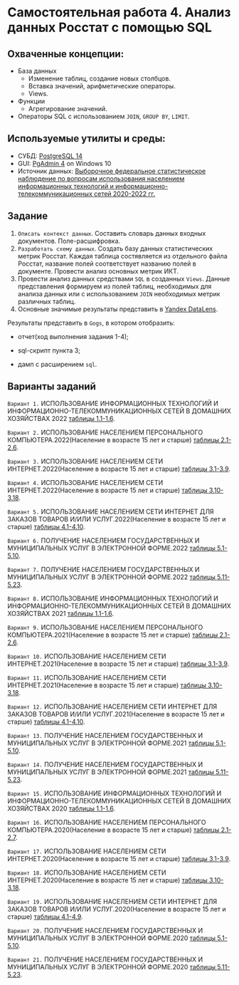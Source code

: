 # Самостоятельная работа 4. Анализ данных Росстат с помощью SQL

## Охваченные концепции:
- База данных
	- Изменение таблиц, создание новых столбцов.
	- Вставка значений, арифметические операторы.
 	- Views.	
- Функции
	- Агрегирование значений.
- Операторы SQL с использованием `JOIN`, `GROUP BY`, `LIMIT`.

## Используемые утилиты и среды:
- СУБД: [PostgreSQL 14](https://www.postgresql.org/)
- GUI: [PgAdmin 4](https://www.pgadmin.org/) on Windows 10
- Источник данных: [Выборочное федеральное статистическое наблюдение по вопросам использования населением информационных технологий и информационно-телекоммуникационных сетей 2020-2022 гг.](https://rosstat.gov.ru/free_doc/new_site/business/it/ikt22/index.html)


## Задание

1. `Описать контекст данных`. Составить словарь данных входных документов. Поле-расшифровка.
2. `Разработать схему данных`. Создать базу данных статистических метрик Росстат. Каждая таблица состявляется из отдельного файла Росстат, название полей соответствует названию полей в документе.
Провести анализ основных метрик ИКТ.
3. Провести анализ данных средствами `SQL` в созданных `Views`. Данные представления формируем из полей таблиц, необходимых для анализа данных или с использованием `JOIN` необходимых метрик различных таблиц.
4. Основные значимые результаты представить в [Yandex DataLens](https://datalens.yandex.cloud/).

Результаты представить в `Gogs`, в котором отобразить:

- отчет(ход выполнения задания 1-4);

- sql-скрипт пункта 3;

- дамп с расширением `sql`.

## Варианты заданий

`Вариант 1.` ИСПОЛЬЗОВАНИЕ ИНФОРМАЦИОННЫХ ТЕХНОЛОГИЙ И ИНФОРМАЦИОННО-ТЕЛЕКОММУНИКАЦИОННЫХ СЕТЕЙ В ДОМАШНИХ ХОЗЯЙСТВАХ 2022 [таблицы 1.1-1.6](https://rosstat.gov.ru/free_doc/new_site/business/it/ikt22/index.html).

`Вариант 2.` ИСПОЛЬЗОВАНИЕ НАСЕЛЕНИЕМ ПЕРСОНАЛЬНОГО КОМПЬЮТЕРА.2022(Население в возрасте 15 лет и старше) [таблицы 2.1-2.6](https://rosstat.gov.ru/free_doc/new_site/business/it/ikt22/index.html).

`Вариант 3.` ИСПОЛЬЗОВАНИЕ НАСЕЛЕНИЕМ СЕТИ ИНТЕРНЕТ.2022(Население в возрасте 15 лет и старше) [таблицы 3.1-3.9](https://rosstat.gov.ru/free_doc/new_site/business/it/ikt22/index.html).

`Вариант 4.` ИСПОЛЬЗОВАНИЕ НАСЕЛЕНИЕМ СЕТИ ИНТЕРНЕТ.2022(Население в возрасте 15 лет и старше) [таблицы 3.10-3.18](https://rosstat.gov.ru/free_doc/new_site/business/it/ikt22/index.html).

`Вариант 5.` ИСПОЛЬЗОВАНИЕ НАСЕЛЕНИЕМ СЕТИ ИНТЕРНЕТ ДЛЯ ЗАКАЗОВ ТОВАРОВ И/ИЛИ УСЛУГ.2022(Население в возрасте 15 лет и старше) [таблицы 4.1-4.10](https://rosstat.gov.ru/free_doc/new_site/business/it/ikt22/index.html).

`Вариант 6.` ПОЛУЧЕНИЕ НАСЕЛЕНИЕМ ГОСУДАРСТВЕННЫХ И МУНИЦИПАЛЬНЫХ УСЛУГ В ЭЛЕКТРОННОЙ ФОРМЕ.2022 [таблицы 5.1-5.10](https://rosstat.gov.ru/free_doc/new_site/business/it/ikt22/index.html).

`Вариант 7.` ПОЛУЧЕНИЕ НАСЕЛЕНИЕМ ГОСУДАРСТВЕННЫХ И МУНИЦИПАЛЬНЫХ УСЛУГ В ЭЛЕКТРОННОЙ ФОРМЕ.2022 [таблицы 5.11-5.23](https://rosstat.gov.ru/free_doc/new_site/business/it/ikt22/index.html).

`Вариант 8.` ИСПОЛЬЗОВАНИЕ ИНФОРМАЦИОННЫХ ТЕХНОЛОГИЙ И ИНФОРМАЦИОННО-ТЕЛЕКОММУНИКАЦИОННЫХ СЕТЕЙ В ДОМАШНИХ ХОЗЯЙСТВАХ 2021 [таблицы 1.1-1.6](https://rosstat.gov.ru/free_doc/new_site/business/it/ikt22/index.html).

`Вариант 9.` ИСПОЛЬЗОВАНИЕ НАСЕЛЕНИЕМ ПЕРСОНАЛЬНОГО КОМПЬЮТЕРА.2021(Население в возрасте 15 лет и старше) [таблицы 2.1-2.6](https://rosstat.gov.ru/free_doc/new_site/business/it/ikt22/index.html).

`Вариант 10.` ИСПОЛЬЗОВАНИЕ НАСЕЛЕНИЕМ СЕТИ ИНТЕРНЕТ.2021(Население в возрасте 15 лет и старше) [таблицы 3.1-3.9](https://rosstat.gov.ru/free_doc/new_site/business/it/ikt22/index.html).

`Вариант 11.` ИСПОЛЬЗОВАНИЕ НАСЕЛЕНИЕМ СЕТИ ИНТЕРНЕТ.2021(Население в возрасте 15 лет и старше) [таблицы 3.10-3.18](https://rosstat.gov.ru/free_doc/new_site/business/it/ikt22/index.html).

`Вариант 12.` ИСПОЛЬЗОВАНИЕ НАСЕЛЕНИЕМ СЕТИ ИНТЕРНЕТ ДЛЯ ЗАКАЗОВ ТОВАРОВ И/ИЛИ УСЛУГ.2021(Население в возрасте 15 лет и старше) [таблицы 4.1-4.10](https://rosstat.gov.ru/free_doc/new_site/business/it/ikt22/index.html).

`Вариант 13.` ПОЛУЧЕНИЕ НАСЕЛЕНИЕМ ГОСУДАРСТВЕННЫХ И МУНИЦИПАЛЬНЫХ УСЛУГ В ЭЛЕКТРОННОЙ ФОРМЕ.2021 [таблицы 5.1-5.10](https://rosstat.gov.ru/free_doc/new_site/business/it/ikt22/index.html).

`Вариант 14.` ПОЛУЧЕНИЕ НАСЕЛЕНИЕМ ГОСУДАРСТВЕННЫХ И МУНИЦИПАЛЬНЫХ УСЛУГ В ЭЛЕКТРОННОЙ ФОРМЕ.2021 [таблицы 5.11-5.23](https://rosstat.gov.ru/free_doc/new_site/business/it/ikt22/index.html).

`Вариант 15.` ИСПОЛЬЗОВАНИЕ ИНФОРМАЦИОННЫХ ТЕХНОЛОГИЙ И ИНФОРМАЦИОННО-ТЕЛЕКОММУНИКАЦИОННЫХ СЕТЕЙ В ДОМАШНИХ ХОЗЯЙСТВАХ 2020 [таблицы 1.1-1.6](https://rosstat.gov.ru/free_doc/new_site/business/it/ikt22/index.html).

`Вариант 16.` ИСПОЛЬЗОВАНИЕ НАСЕЛЕНИЕМ ПЕРСОНАЛЬНОГО КОМПЬЮТЕРА.2020(Население в возрасте 15 лет и старше) [таблицы 2.1-2.7](https://rosstat.gov.ru/free_doc/new_site/business/it/ikt22/index.html).

`Вариант 17.` ИСПОЛЬЗОВАНИЕ НАСЕЛЕНИЕМ СЕТИ ИНТЕРНЕТ.2020(Население в возрасте 15 лет и старше) [таблицы 3.1-3.9](https://rosstat.gov.ru/free_doc/new_site/business/it/ikt22/index.html).

`Вариант 18.` ИСПОЛЬЗОВАНИЕ НАСЕЛЕНИЕМ СЕТИ ИНТЕРНЕТ.2020(Население в возрасте 15 лет и старше) [таблицы 3.10-3.18](https://rosstat.gov.ru/free_doc/new_site/business/it/ikt22/index.html).

`Вариант 19.` ИСПОЛЬЗОВАНИЕ НАСЕЛЕНИЕМ СЕТИ ИНТЕРНЕТ ДЛЯ ЗАКАЗОВ ТОВАРОВ И/ИЛИ УСЛУГ.2020(Население в возрасте 15 лет и старше) [таблицы 4.1-4.9](https://rosstat.gov.ru/free_doc/new_site/business/it/ikt22/index.html).

`Вариант 20.` ПОЛУЧЕНИЕ НАСЕЛЕНИЕМ ГОСУДАРСТВЕННЫХ И МУНИЦИПАЛЬНЫХ УСЛУГ В ЭЛЕКТРОННОЙ ФОРМЕ.2020 [таблицы 5.1-5.10](https://rosstat.gov.ru/free_doc/new_site/business/it/ikt22/index.html).

`Вариант 21.` ПОЛУЧЕНИЕ НАСЕЛЕНИЕМ ГОСУДАРСТВЕННЫХ И МУНИЦИПАЛЬНЫХ УСЛУГ В ЭЛЕКТРОННОЙ ФОРМЕ.2020 [таблицы 5.11-5.23](https://rosstat.gov.ru/free_doc/new_site/business/it/ikt22/index.html).


